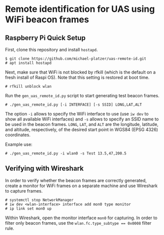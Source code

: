 # Remote identification for UAS using WiFi beacon frames


## Raspberry Pi Quick Setup

First, clone this repository and install `hostapd`.

```
$ git clone https://github.com/michael-platzer/uas-remote-id.git
# apt install hostapd
```

Next, make sure that WiFi is not blocked by rfkill (which is the default on a
fresh install of Raspi OS).  Note that this setting is restored at boot time.

```
# rfkill unblock wlan
```

Run the `gen_uas_remote_id.py` script to start generating test beacon frames.

```
# ./gen_uas_remote_id.py [-i INTERFACE] [-s SSID] LONG,LAT,ALT
```

The option `-i` allows to specify the WiFi interface to use (use `iw dev` to
show all available WiFi interfaces) and `-s` allows to specify an SSID name to
be used in the beacon frames.  `LONG`, `LAT`, and `ALT` are the longitude,
latitude, and altitude, respectively, of the desired start point in WGS84
(EPSG 4326) coordinates.

Example use:

```
# ./gen_uas_remote_id.py -i wlan0 -s Test 13.5,47,200.5
```


## Verifying with Wireshark

In order to verify whether the beacon frames are correctly generated, create a
monitor for WiFi frames on a separate machine and use Wireshark to capture
frames.

```
# systemctl stop NetworkManager
# iw dev <wlan-interface> interface add mon0 type monitor
# ip link set mon0 up
```

Within Wireshark, open the monitor interface `mon0` for capturing.  In order to
filter only beacon frames, use the `wlan.fc.type_subtype == 0x0008` filter
rule.
